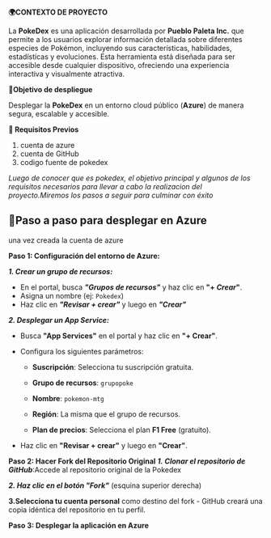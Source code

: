 **🌍CONTEXTO DE PROYECTO**

La **PokeDex** es una aplicación desarrollada por **Pueblo Paleta Inc.** que permite a los usuarios explorar información detallada sobre diferentes especies de Pokémon, incluyendo sus características, habilidades, estadísticas y evoluciones. Esta herramienta está diseñada para ser accesible desde cualquier dispositivo, ofreciendo una experiencia interactiva y visualmente atractiva.

🎯**Objetivo de despliegue**

Desplegar la **PokeDex** en un entorno cloud público (**Azure**) de manera segura, escalable y accesible.

**🔧 Requisitos Previos**
 1. cuenta de azure
 2. cuenta de GitHub 
 3. codigo fuente de pokedex
 
 
*Luego de conocer que es pokedex, el objetivo principal y algunos de los requisitos necesarios para llevar a cabo la realizacion del proyecto.Miremos los pasos a seguir para culminar con éxito*

## **🚀Paso a paso para desplegar en Azure**
una vez creada la cuenta de azure

**Paso 1: Configuración del entorno de Azure:** 

***1. Crear un grupo de recursos:***
 -    En el portal, busca  ***"Grupos de recursos"***  y haz clic en  **"+ *Crear*"**.
 -   Asigna un nombre (ej:  `Pokedex`) 
 -   Haz clic en  *****"Revisar + crear"*****  y luego en  ***"Crear"***
 
 
 ***2. **Desplegar un App Service:*****
 
 -   Busca  **"App Services"**  en el portal y haz clic en  **"+ Crear"**.
 - Configura los siguientes parámetros:
    -   **Suscripción**: Selecciona tu suscripción gratuita.
        
    -   **Grupo de recursos**:  `grupopoke`  
        
    -   **Nombre**:  `pokemon-mtg`  
        
    -   **Región**: La misma que el grupo de recursos.
        
    -   **Plan de precios**: Selecciona el plan  **F1 Free**  (gratuito).
        
-   Haz clic en  **"Revisar + crear"**  y luego en  **"Crear"**.

**Paso 2:  **Hacer Fork del Repositorio Original****
 ***1.* *Clonar el repositorio de GitHub***:Accede al repositorio original de la Pokedex
 
  ***2. Haz clic en el botón "Fork"*** (esquina superior derecha)
  
 ****3.Selecciona tu cuenta personal****  como destino del fork
    - GitHub creará una copia idéntica del repositorio en tu perfil.
    
   **Paso 3: **Desplegar la aplicación en Azure****
   
